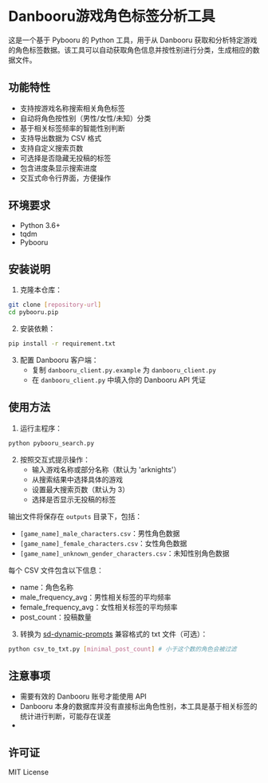 # Danbooru游戏角色标签分析工具

这是一个基于 Pybooru 的 Python 工具，用于从 Danbooru 获取和分析特定游戏的角色标签数据。该工具可以自动获取角色信息并按性别进行分类，生成相应的数据文件。

## 功能特性

- 支持按游戏名称搜索相关角色标签
- 自动将角色按性别（男性/女性/未知）分类
- 基于相关标签频率的智能性别判断
- 支持导出数据为 CSV 格式
- 支持自定义搜索页数
- 可选择是否隐藏无投稿的标签
- 包含进度条显示搜索进度
- 交互式命令行界面，方便操作

## 环境要求

- Python 3.6+
- tqdm
- Pybooru

## 安装说明

1. 克隆本仓库：

```bash
git clone [repository-url]
cd pybooru.pip
```

2. 安装依赖：

```bash
pip install -r requirement.txt
```

3. 配置 Danbooru 客户端：
    - 复制 `danbooru_client.py.example` 为 `danbooru_client.py`
    - 在 `danbooru_client.py` 中填入你的 Danbooru API 凭证

## 使用方法

1. 运行主程序：

```bash
python pybooru_search.py
```

2. 按照交互式提示操作：
    - 输入游戏名称或部分名称（默认为 'arknights'）
    - 从搜索结果中选择具体的游戏
    - 设置最大搜索页数（默认为 3）
    - 选择是否显示无投稿的标签

输出文件将保存在 `outputs` 目录下，包括：
- `[game_name]_male_characters.csv`：男性角色数据
- `[game_name]_female_characters.csv`：女性角色数据
- `[game_name]_unknown_gender_characters.csv`：未知性别角色数据

每个 CSV 文件包含以下信息：
- name：角色名称
- male_frequency_avg：男性相关标签的平均频率
- female_frequency_avg：女性相关标签的平均频率
- post_count：投稿数量

3. 转换为 [sd-dynamic-prompts](https://github.com/adieyal/sd-dynamic-prompts) 兼容格式的 txt 文件（可选）：

```bash
python csv_to_txt.py [minimal_post_count] # 小于这个数的角色会被过滤
```

## 注意事项

- 需要有效的 Danbooru 账号才能使用 API
- Danbooru 本身的数据库并没有直接标出角色性别，本工具是基于相关标签的统计进行判断，可能存在误差
- 

## 许可证

MIT License
